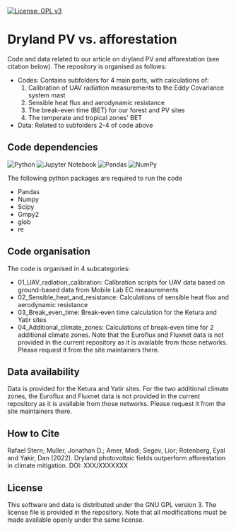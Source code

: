 [![License: GPL v3](https://img.shields.io/badge/License-GPLv3-blue.svg)](https://www.gnu.org/licenses/gpl-3.0)

# Dryland PV vs. afforestation

Code and data related to our article on dryland PV and afforestation (see citation below). The repository is organised as follows:

  - Codes: Contains subfolders for 4 main parts, with calculations of:
    1) Calibration of UAV radiation measurements to the Eddy Covariance system mast
	2) Sensible heat flux and aerodynamic resistance
    3) The break-even time (BET) for our forest and PV sites
	4) The temperate and tropical zones' BET
  - Data: Related to subfolders 2-4 of code above

## Code dependencies

![Python](https://img.shields.io/badge/python-3670A0?style=for-the-badge&logo=python&logoColor=ffdd54)
![Jupyter Notebook](https://img.shields.io/badge/jupyter-%23FA0F00.svg?style=for-the-badge&logo=jupyter&logoColor=white)
![Pandas](https://img.shields.io/badge/pandas-%23150458.svg?style=for-the-badge&logo=pandas&logoColor=white)
![NumPy](https://img.shields.io/badge/numpy-%23013243.svg?style=for-the-badge&logo=numpy&logoColor=white)

The following python packages are required to run the code

  - Pandas
  - Numpy
  - Scipy
  - Gmpy2
  - glob
  - re
  
## Code organisation

The code is organised in 4 subcategories:

  - 01_UAV_radiation_calibration: Calibration scripts for UAV data based on ground-based data from Mobile Lab EC measurements
  - 02_Sensible_heat_and_resistance: Calculations of sensible heat flux and aerodynamic resistance
  - 03_Break_even_time: Break-even time calculation for the Ketura and Yatir sites
  - 04_Additional_climate_zones: Calculations of break-even time for 2 additional climate zones. Note that the Euroflux and Fluxnet data is not provided in the current repository as it is available from those networks. Please request it from the site maintainers there.
  
## Data availability

Data is provided for the Ketura and Yatir sites. For the two additional climate zones, the Euroflux and Fluxnet data is not provided in the current repository as it is available from those networks. Please request it from the site maintainers there.

## How to Cite

Rafael Stern; Muller, Jonathan D.; Amer, Madi; Segev, Lior; Rotenberg, Eyal and Yakir, Dan (2022). Dryland photovoltaic fields outperform afforestation in climate mitigation. DOI: XXX/XXXXXXX

## License

This software and data is distributed under the GNU GPL version 3. The license file is provided in the repository. Note that all modifications must be made available openly under the same license.


